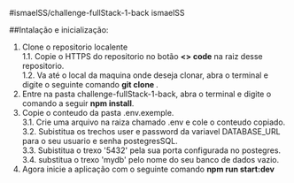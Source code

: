 #ismaelSS/challenge-fullStack-1-back ismaelSS <br/>


##Intalação e inicialização: <br/>

1. Clone o repositorio localente <br/>
 1.1. Copie o HTTPS do repositorio no botão **<> code** na raiz desse repositorio. <br/>
 1.2. Va até o local da maquina onde deseja clonar, abra o terminal e digite o seguinte comando **git clone <HTTPS>**. <br/>
2. Entre na pasta challenge-fullStack-1-back, abra o terminal e digite o comando a seguir **npm install**. <br/>
3. Copie o conteudo da pasta .env.exemple.<br/>
  3.1. Crie uma arquivo na raiza chamado .env e cole o conteudo copiado.<br/>
  3.2. Subistitua os trechos user e password da variavel DATABASE_URL para o seu usuario e senha postegresSQL.<br/>
  3.3. Subistitua o trexo '5432' pela sua porta configurada no postegres.<br/>
  3.4. substitua o trexo 'mydb' pelo nome do seu banco de dados vazio.<br/>
4. Agora inicie a aplicação com o seguinte comando **npm run start:dev**
